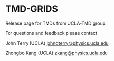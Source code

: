 # TMD-GRIDS

Release page for TMDs from UCLA-TMD group. 

For questions and feedback please contact

John Terry (UCLA) johndterry@physics.ucla.edu

Zhongbo Kang (UCLA) zkang@physics.ucla.edu
